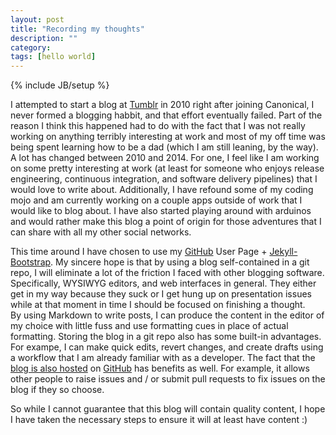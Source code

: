 ```yaml
---
layout: post
title: "Recording my thoughts"
description: ""
category: 
tags: [hello world]
---
```

{% include JB/setup %}

I attempted to start a blog at [Tumblr](http://timrcc.tumblr.com) in 2010
right after joining Canonical, I never formed a blogging habbit, and that
effort eventually failed.  Part of the reason I think this happened had 
to do with the fact that I was not really working on anything terribly
interesting at work and most of my off time was being spent learning how 
to be a dad (which I am still leaning, by the way).  A lot has changed
between 2010 and 2014.  For one, I feel like I am working on some pretty
interesting at work (at least for someone who enjoys release engineering,
continuous integration, and software delivery pipelines) that I would love
to write about.  Additionally, I have refound some of my coding mojo and am
currently working on a couple apps outside of work that I would like to blog
about.  I have also started playing around with arduinos and would rather 
make this blog a point of origin for those adventures that I can share with
all my other social networks.

This time around I have chosen to use my [GitHub](http://github.com) User Page + 
[Jekyll-Bootstrap](http://jekyllbootstrap.com/). My sincere hope is that by using
a blog self-contained in a git repo, I will eliminate a lot of the friction I faced
with other blogging software.  Specifically, WYSIWYG editors, and web interfaces in
general.  They either get in my way because they suck or I get hung up on presentation 
issues while at that moment in time I should be focused on finishing a thought.  
By using Markdown to write posts, I can produce the content in the editor of my choice 
with little fuss and use formatting cues in place of actual formatting.  Storing the 
blog in a git repo also has some built-in advantages.  For exampe, I can make quick 
edits, revert changes, and create drafts using a workflow that I am already familiar 
with as a developer.  The fact that the [blog is also hosted](https://github.com/timrchavez/timrchavez.github.io) 
on [GitHub](http://github.com) has benefits as well.  For example, it allows other 
people to raise issues and / or submit pull requests to fix issues on the blog if they 
so choose.

So while I cannot guarantee that this blog will contain quality content, I hope I have 
taken the necessary steps to ensure it will at least have content :)  
